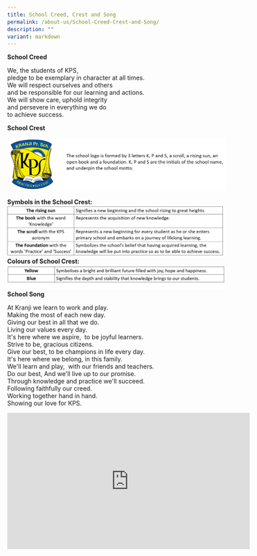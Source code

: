 ```yaml
---
title: School Creed, Crest and Song
permalink: /about-us/School-Creed-Crest-and-Song/
description: ""
variant: markdown
---
```

**School Creed**  
  
We, the students of KPS,<br>
pledge to be exemplary in character at all times.  
We will respect ourselves and others  
and be responsible for our learning and actions.  
We will show care, uphold integrity  
and persevere in everything we do  
to achieve success.  
  
**School Crest**


![](/images/About%20Us/School%20Creed,%20Crest%20and%20Song/School_Crest_as_of_2024.png)

**Symbols in the School Crest:**
![](/images/About%20Us/School%20Creed,%20Crest%20and%20Song/Symbols_in_the_School_Crest_as_of_2024.jpg)
**Colours of School Crest:**
![](/images/About%20Us/School%20Creed,%20Crest%20and%20Song/Colours_of_School_Crest_as_of_2024.jpg)
**School Song**&nbsp;

At Kranji we learn to work and play.&nbsp;<br>Making the most of each new day.<br>Giving our best in all that we do.<br>Living our values every day.<br>It's here where we aspire,&nbsp; to be joyful learners.<br>
Strive to be, gracious citizens.<br>
Give our best, to be champions in life every day.<br>
It's here where we belong, in this family.<br>
We'll learn and play,&nbsp; with our friends and teachers.<br>
Do our best, And we'll live up to our promise.<br>
Through knowledge and practice we'll succeed.<br>
Following faithfully our creed.<br>
Working together hand in hand.<br>
Showing our love for KPS.

<iframe allowfullscreen="" allow="accelerometer; autoplay; clipboard-write; encrypted-media; gyroscope; picture-in-picture; web-share" frameborder="0" title="YouTube video player" src="https://www.youtube.com/embed/d5hkj_sgJLA?si=YOI4faymcNRfYho7" height="315" width="560"></iframe>